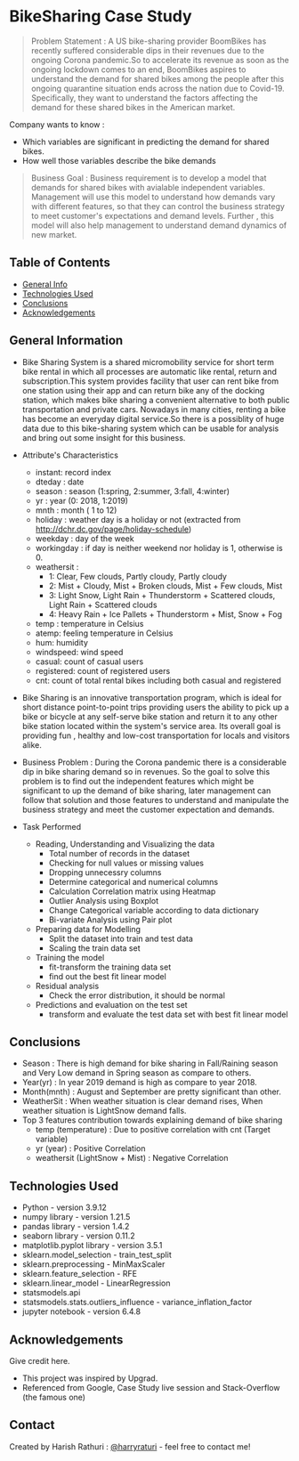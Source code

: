 # BikeSharing Case Study
> Problem Statement : A US bike-sharing provider BoomBikes has recently suffered considerable dips in their revenues due to the ongoing Corona pandemic.So to accelerate its revenue as soon as the ongoing lockdown comes to an end, BoomBikes aspires to understand the demand for shared bikes among the people after this ongoing quarantine situation ends across the nation due to Covid-19. Specifically, they want to understand the factors affecting the demand for these shared bikes in the American market.

Company wants to know :
 - Which variables are significant in predicting the demand for shared bikes.
 - How well those variables describe the bike demands

> Business Goal : Business requirement is to develop a model that demands for shared bikes with avialable independent variables. Management will use this model to understand how demands vary with different features, so that they can control the business strategy to meet customer's expectations and demand levels. Further , this model will also help management to understand demand dynamics of new market.

## Table of Contents
* [General Info](#general-information)
* [Technologies Used](#technologies-used)
* [Conclusions](#conclusions)
* [Acknowledgements](#acknowledgements)


## General Information
- Bike Sharing System is a shared micromobility service for short term bike rental in which all processes are automatic like rental, return and subscription.This system provides facility that user can rent bike from one station using their app and can return bike any of the docking station, which makes bike sharing a convenient alternative to both public transportation and private cars. Nowadays in many cities, renting a bike has become an everyday digital service.So there is a possiblity of huge data due to this bike-sharing system which can be usable for analysis and bring out some insight for this business.

- Attribute's Characteristics
    - instant: record index
    - dteday : date
    - season : season (1:spring, 2:summer, 3:fall, 4:winter)
    - yr : year (0: 2018, 1:2019)
    - mnth : month ( 1 to 12)
    - holiday : weather day is a holiday or not (extracted from http://dchr.dc.gov/page/holiday-schedule)
    - weekday : day of the week
    - workingday : if day is neither weekend nor holiday is 1, otherwise is 0.
    - weathersit : 
        - 1: Clear, Few clouds, Partly cloudy, Partly cloudy
        - 2: Mist + Cloudy, Mist + Broken clouds, Mist + Few clouds, Mist
        - 3: Light Snow, Light Rain + Thunderstorm + Scattered clouds, Light Rain + Scattered clouds
        - 4: Heavy Rain + Ice Pallets + Thunderstorm + Mist, Snow + Fog
    - temp : temperature in Celsius
    - atemp: feeling temperature in Celsius
    - hum: humidity
    - windspeed: wind speed
    - casual: count of casual users
    - registered: count of registered users
    - cnt: count of total rental bikes including both casual and registered

- Bike Sharing is an innovative transportation program, which is ideal for short distance point-to-point trips providing users the ability to pick up a bike or bicycle at any self-serve bike station and return it to any other bike station located within the system's service area. Its overall goal is providing fun , healthy and low-cost transportation for locals and visitors alike.

- Business Problem : During the Corona pandemic there is a considerable dip in bike sharing demand so in revenues. So the goal to solve this problem is to find out the independent features which might be significant to up the demand of bike sharing, later management can follow that solution and those features to understand and manipulate the business strategy and meet the customer expectation and demands.

- Task Performed
    - Reading, Understanding and Visualizing the data
        - Total number of records in the dataset
        - Checking for null values or missing values
        - Dropping unnecessry columns
        - Determine categorical and numerical columns
        - Calculation Correlation matrix using Heatmap
        - Outlier Analysis using Boxplot
        - Change Categorical variable according to data dictionary
        - Bi-variate Analysis using Pair plot
    - Preparing data for Modelling
        - Split the dataset into train and test data
        - Scaling the train data set
    - Training the model
        - fit-transform the training data set
        - find out the best fit linear model
    - Residual analysis
        - Check the error distribution, it should be normal
    - Predictions and evaluation on the test set
        - transform and evaluate the test data set with best fit linear model


## Conclusions
- Season : There is high demand for bike sharing in Fall/Raining season and Very Low demand in Spring season as compare to others.
- Year(yr) : In year 2019 demand is high as compare to year 2018.
- Month(mnth) : August and September are pretty significant than other.
- WeatherSit : When weather situation is clear demand rises, When weather situation is LightSnow demand falls.
- Top 3 features contribution towards explaining demand of bike sharing
    - temp (temperature) : Due to positive correlation with cnt (Target variable)
    - yr (year) : Positive Correlation
    - weathersit (LightSnow + Mist) : Negative Correlation

## Technologies Used
- Python - version 3.9.12
- numpy library - version 1.21.5
- pandas library - version 1.4.2
- seaborn library - version 0.11.2
- matplotlib.pyplot library - version 3.5.1
- sklearn.model_selection - train_test_split
- sklearn.preprocessing - MinMaxScaler
- sklearn.feature_selection - RFE
- sklearn.linear_model - LinearRegression
- statsmodels.api
- statsmodels.stats.outliers_influence - variance_inflation_factor
- jupyter notebook - version 6.4.8


## Acknowledgements
Give credit here.
- This project was inspired by Upgrad.
- Referenced from Google, Case Study live session and Stack-Overflow (the famous one)


## Contact
Created by Harish Rathuri : [@harryraturi](https://github.com/harryraturi)  - feel free to contact me!

